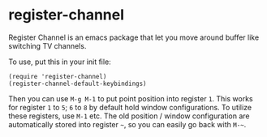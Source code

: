 register-channel
================

Register Channel is an emacs package that let you move around buffer like switching TV channels.

To use, put this in your init file:

    (require 'register-channel)
    (register-channel-default-keybindings)

Then you can use `M-g M-1` to put point position into register `1`. This works for register `1` to `5`; `6` to `8` by default hold window
configurations. To utilize these registers, use `M-1` etc. The old
position / window configuration are automatically stored into
register `~`, so you can easily go back with `M-~`.
